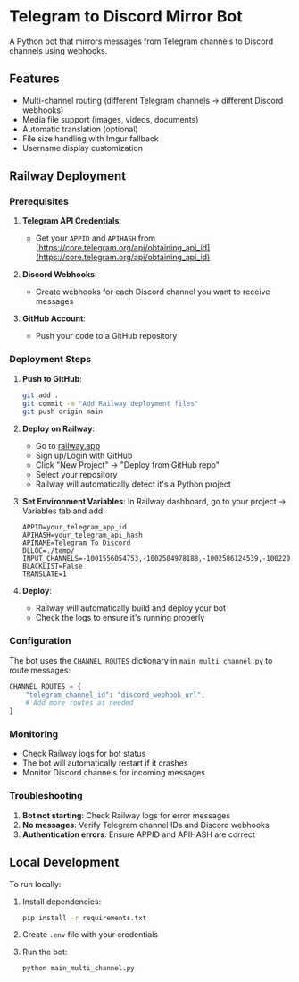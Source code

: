 # Telegram to Discord Mirror Bot

A Python bot that mirrors messages from Telegram channels to Discord channels using webhooks.

## Features

- Multi-channel routing (different Telegram channels → different Discord webhooks)
- Media file support (images, videos, documents)
- Automatic translation (optional)
- File size handling with Imgur fallback
- Username display customization

## Railway Deployment

### Prerequisites

1. **Telegram API Credentials**:
   - Get your `APPID` and `APIHASH` from [https://core.telegram.org/api/obtaining_api_id](https://core.telegram.org/api/obtaining_api_id)

2. **Discord Webhooks**:
   - Create webhooks for each Discord channel you want to receive messages

3. **GitHub Account**:
   - Push your code to a GitHub repository

### Deployment Steps

1. **Push to GitHub**:
   ```bash
   git add .
   git commit -m "Add Railway deployment files"
   git push origin main
   ```

2. **Deploy on Railway**:
   - Go to [railway.app](https://railway.app)
   - Sign up/Login with GitHub
   - Click "New Project" → "Deploy from GitHub repo"
   - Select your repository
   - Railway will automatically detect it's a Python project

3. **Set Environment Variables**:
   In Railway dashboard, go to your project → Variables tab and add:
   ```
   APPID=your_telegram_app_id
   APIHASH=your_telegram_api_hash
   APINAME=Telegram To Discord
   DLLOC=./temp/
   INPUT_CHANNELS=-1001556054753,-1002504978188,-1002586124539,-1002204471065,-1002241695394,-1002418841577,-1002616444563,-1001648271934,-1001651524056,-1001380328653,-1002312090328,-1001557336382,-1001219306781,-1002380293749
   BLACKLIST=False
   TRANSLATE=1
   ```

4. **Deploy**:
   - Railway will automatically build and deploy your bot
   - Check the logs to ensure it's running properly

### Configuration

The bot uses the `CHANNEL_ROUTES` dictionary in `main_multi_channel.py` to route messages:

```python
CHANNEL_ROUTES = {
    "telegram_channel_id": "discord_webhook_url",
    # Add more routes as needed
}
```

### Monitoring

- Check Railway logs for bot status
- The bot will automatically restart if it crashes
- Monitor Discord channels for incoming messages

### Troubleshooting

1. **Bot not starting**: Check Railway logs for error messages
2. **No messages**: Verify Telegram channel IDs and Discord webhooks
3. **Authentication errors**: Ensure APPID and APIHASH are correct

## Local Development

To run locally:

1. Install dependencies:
   ```bash
   pip install -r requirements.txt
   ```

2. Create `.env` file with your credentials

3. Run the bot:
   ```bash
   python main_multi_channel.py
   ```

